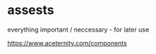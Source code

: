 # assests
everything important / neccessary - for later use 

https://www.aceternity.com/components
